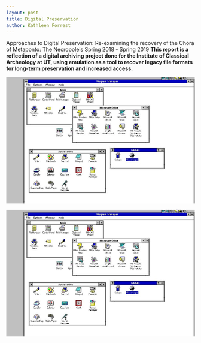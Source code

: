 ```yaml
---
layout: post
title: Digital Preservation
author: Kathleen Forrest
---
```

Approaches to Digital Preservation: Re-examining the recovery of the Chora of Metaponto: The Necropoleis Spring 2018 - Spring 2019
**This report is a reflection of a digital archiving project done for the Institute of Classical Archeology at UT, using emulation as a tool to recover legacy file formats for long-term preservation and increased access.**


![Preservation1](https://github.com/katforrest/katforrest.github.io/blob/master/assets/img/Preservation1.jpg)

![Preservation1](assets/img/Preservation1.jpg)
